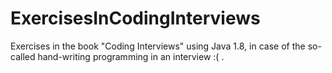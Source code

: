 # ExercisesInCodingInterviews
Exercises in the book "Coding Interviews" using Java 1.8, in case of the so-called hand-writing programming in an interview :( .
